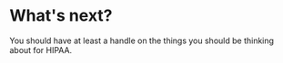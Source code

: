 # What's next?

You should have at least a handle on the things you should be thinking about for HIPAA.
